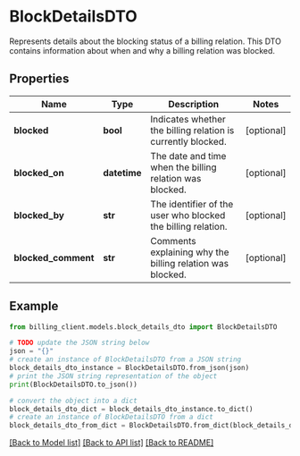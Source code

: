 # BlockDetailsDTO

Represents details about the blocking status of a billing relation.  This DTO contains information about when and why a billing relation was blocked.

## Properties

Name | Type | Description | Notes
------------ | ------------- | ------------- | -------------
**blocked** | **bool** | Indicates whether the billing relation is currently blocked. | [optional] 
**blocked_on** | **datetime** | The date and time when the billing relation was blocked. | [optional] 
**blocked_by** | **str** | The identifier of the user who blocked the billing relation. | [optional] 
**blocked_comment** | **str** | Comments explaining why the billing relation was blocked. | [optional] 

## Example

```python
from billing_client.models.block_details_dto import BlockDetailsDTO

# TODO update the JSON string below
json = "{}"
# create an instance of BlockDetailsDTO from a JSON string
block_details_dto_instance = BlockDetailsDTO.from_json(json)
# print the JSON string representation of the object
print(BlockDetailsDTO.to_json())

# convert the object into a dict
block_details_dto_dict = block_details_dto_instance.to_dict()
# create an instance of BlockDetailsDTO from a dict
block_details_dto_from_dict = BlockDetailsDTO.from_dict(block_details_dto_dict)
```
[[Back to Model list]](../README.md#documentation-for-models) [[Back to API list]](../README.md#documentation-for-api-endpoints) [[Back to README]](../README.md)


